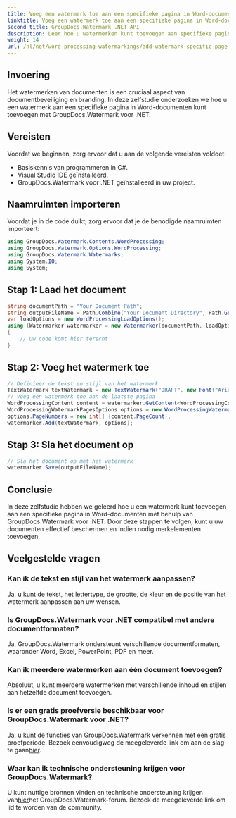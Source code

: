 ```yaml
---
title: Voeg een watermerk toe aan een specifieke pagina in Word-documenten
linktitle: Voeg een watermerk toe aan een specifieke pagina in Word-documenten
second_title: GroupDocs.Watermark .NET API
description: Leer hoe u watermerken kunt toevoegen aan specifieke pagina's in Word-documenten met behulp van GroupDocs voor .NET. Bescherm uw inhoud moeiteloos.
weight: 14
url: /nl/net/word-processing-watermarkings/add-watermark-specific-page-word-docs/
---
```

## Invoering
Het watermerken van documenten is een cruciaal aspect van documentbeveiliging en branding. In deze zelfstudie onderzoeken we hoe u een watermerk aan een specifieke pagina in Word-documenten kunt toevoegen met GroupDocs.Watermark voor .NET.
## Vereisten
Voordat we beginnen, zorg ervoor dat u aan de volgende vereisten voldoet:
- Basiskennis van programmeren in C#.
- Visual Studio IDE geïnstalleerd.
- GroupDocs.Watermark voor .NET geïnstalleerd in uw project.

## Naamruimten importeren
Voordat je in de code duikt, zorg ervoor dat je de benodigde naamruimten importeert:
```csharp
using GroupDocs.Watermark.Contents.WordProcessing;
using GroupDocs.Watermark.Options.WordProcessing;
using GroupDocs.Watermark.Watermarks;
using System.IO;
using System;
```
## Stap 1: Laad het document
```csharp
string documentPath = "Your Document Path";
string outputFileName = Path.Combine("Your Document Directory", Path.GetFileName(documentPath));
var loadOptions = new WordProcessingLoadOptions();
using (Watermarker watermarker = new Watermarker(documentPath, loadOptions))
{
    // Uw code komt hier terecht
}
```
## Stap 2: Voeg het watermerk toe
```csharp
// Definieer de tekst en stijl van het watermerk
TextWatermark textWatermark = new TextWatermark("DRAFT", new Font("Arial", 42));
// Voeg een watermerk toe aan de laatste pagina
WordProcessingContent content = watermarker.GetContent<WordProcessingContent>();
WordProcessingWatermarkPagesOptions options = new WordProcessingWatermarkPagesOptions();
options.PageNumbers = new int[] {content.PageCount};
watermarker.Add(textWatermark, options);
```
## Stap 3: Sla het document op
```csharp
// Sla het document op met het watermerk
watermarker.Save(outputFileName);
```

## Conclusie
In deze zelfstudie hebben we geleerd hoe u een watermerk kunt toevoegen aan een specifieke pagina in Word-documenten met behulp van GroupDocs.Watermark voor .NET. Door deze stappen te volgen, kunt u uw documenten effectief beschermen en indien nodig merkelementen toevoegen.
## Veelgestelde vragen
### Kan ik de tekst en stijl van het watermerk aanpassen?
Ja, u kunt de tekst, het lettertype, de grootte, de kleur en de positie van het watermerk aanpassen aan uw wensen.
### Is GroupDocs.Watermark voor .NET compatibel met andere documentformaten?
Ja, GroupDocs.Watermark ondersteunt verschillende documentformaten, waaronder Word, Excel, PowerPoint, PDF en meer.
### Kan ik meerdere watermerken aan één document toevoegen?
Absoluut, u kunt meerdere watermerken met verschillende inhoud en stijlen aan hetzelfde document toevoegen.
### Is er een gratis proefversie beschikbaar voor GroupDocs.Watermark voor .NET?
 Ja, u kunt de functies van GroupDocs.Watermark verkennen met een gratis proefperiode. Bezoek eenvoudigweg de meegeleverde link om aan de slag te gaan[hier](https://releases.groupdocs.com/).
### Waar kan ik technische ondersteuning krijgen voor GroupDocs.Watermark?
 U kunt nuttige bronnen vinden en technische ondersteuning krijgen van[hier](https://forum.groupdocs.com/c/watermark/19)het GroupDocs.Watermark-forum. Bezoek de meegeleverde link om lid te worden van de community.